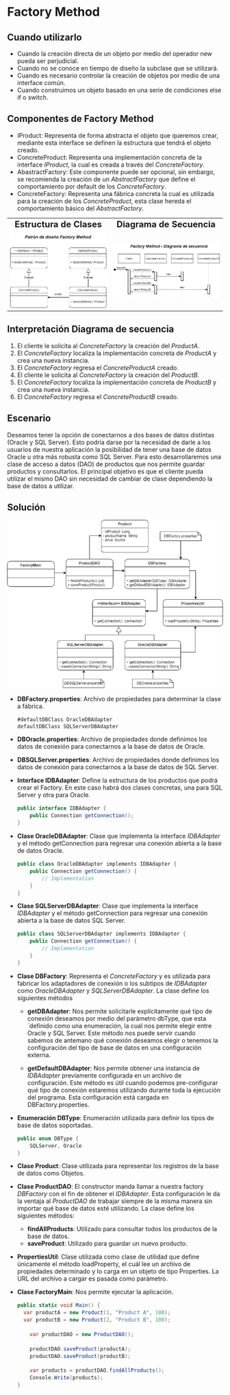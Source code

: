 # Factory Method

## Cuando utilizarlo

* Cuando la creación directa de un objeto por medio del operador new pueda ser perjudicial.
* Cuando no se conoce en tiempo de diseño la subclase que se utilizará.
* Cuando es necesario controlar la creación de objetos por medio de una interface común.
* Cuando construimos un objeto basado en una serie de condiciones else if o switch.

## Componentes de Factory Method

* IProduct: Representa de forma abstracta el objeto que queremos crear, mediante esta interface se definen la estructura que tendrá el objeto creado.
* ConcreteProduct: Representa una implementación concreta de la interface *IProduct*, la cual es creada a través del *ConcreteFactory*.
* AbastractFactory: Este componente puede ser opcional, sin embargo, se recomienda la creación de un *AbstractFactory* que define el comportamiento por default de los *ConcreteFactory*.
* ConcreteFactory: Representa una fábrica concreta la cual es utilizada para la creación de los *ConcreteProduct*, esta clase hereda el comportamiento básico del *AbstractFactory*.

<table>
  <tr>
    <td style="text-align:center; font-weight:bold; font-size:20px">Estructura de Clases</td>
     <td style="text-align:center; font-weight:bold; font-size:20px">Diagrama de Secuencia</td>
  </tr>
  <tr style="text-align:center;">
    <td><img src="Resources/FactoryMethodStructure.png"></td>
    <td><img src="Resources/FactoryMethodFlow.png"></td>
  </tr>
 </table>

## Interpretación Diagrama de secuencia

1. El cliente le solicita al *ConcreteFactory* la creación del *ProductA*.
2. El *ConcreteFactory* localiza la implementación concreta de *ProductA* y crea una nueva instancia.
3. El *ConcreteFactory* regresa el *ConcreteProductA* creado.
4. El cliente le solicita al *ConcreteFactory* la creación del *ProductB*.
5. El *ConcreteFactory* localiza la implementación concreta de *ProductB* y crea una nueva instancia.
6. El *ConcreteFactory* regresa el *ConcreteProductB* creado.

## Escenario

Deseamos tener la opción de conectarnos a dos bases de datos distintas (Oracle y SQL Server). Esto podría darse por la necesidad de darle a los usuarios de nuestra aplicación la posibilidad de tener una base de datos Oracle u otra más robusta como SQL Server. Para esto desarrollaremos una clase de acceso a datos (DAO) de productos que nos permite guardar productos y consultarlos. El principal objetivo es que el cliente pueda utilizar el mismo DAO sin necesidad de cambiar de clase dependiendo la base de datos a utilizar.

## Solución

<img src="Resources/ImplementationFactoryMethod.png">

* **DBFactory.properties**: Archivo de propiedades para determinar la clase a fábrica.

  ```properties
  #defaultDBClass OracleDBAdapter
  defaultDBClass SQLServerDBAdapter
  ```

* **DBOracle.properties**: Archivo de propiedades donde definimos los datos de conexión para conectarnos a la base de datos de Oracle.

* **DBSQLServer.properties**: Archivo de propiedades donde definimos los datos de conexión para conectarnos a la base de datos de SQL Server.

* **Interface IDBAdapter**: Define la estructura de los productos que podrá crear el Factory. En este caso habrá dos clases concretas, una para SQL Server y otra para Oracle.

  ```c#
  public interface IDBAdapter {
      public Connection getConnection();
  }
  ```

* **Clase OracleDBAdapter**: Clase que implementa la interface *IDBAdapter* y el método getConnection para regresar una conexión abierta a la base de datos Oracle.

	```c#
	public class OracleDBAdapter implements IDBAdapter {
    	public Connection getConnection() {
    		// Implementation
    	}
	}
	```

* **Clase SQLServerDBAdapter**: Clase que implementa la interface *IDBAdapter* y el método getConnection para regresar una conexión abierta a la base de datos SQL Server.

	```c#
	public class SQLServerDBAdapter implements IDBAdapter {
    	public Connection getConnection() {
    		// Implementation
    	}
	}
	```

* **Clase DBFactory**: Representa el *ConcreteFactory* y es utilizada para fabricar los adaptadores de conexión o los subtipos de *IDBAdapter* como *OracleDBAdapter* y *SQLServerDBAdapter*. La clase define los siguientes métodos

  * **getDBAdapter**: Nos permite solicitarle explícitamente qué tipo de conexión deseamos por medio del parámetro dbType, que esta´definido como una enumeración, la cual nos permite elegir entre Oracle y SQL Server. Este método nos puede servir cuando sabemos de antemano qué conexión deseamos elegir o tenemos la configuración del tipo de base de datos en una configuración externa.

  * **getDefaultDBAdapter**: Nos permite obtener una instancia de *IDBAdapter* previamente configurada en un archivo de configuración. Este método es útil cuando podemos pre-configurar qué tipo de conexión estaremos utilizando durante toda la ejecución del programa. Esta configuración está cargada en DBFactory.properties.

* **Enumeración DBType**: Enumeración utilizada para definir los tipos de base de datos soportadas.

  ```c#
  public enum DBType {
      SQLServer, Oracle
  }
  ```

* **Clase Product**: Clase utilizada para representar los registros de la base de datos como Objetos.

* **Clase ProductDAO**: El constructor manda llamar a nuestra factory *DBFactory* con el fin de obtener el *IDBAdapter*. Esta configuración le da la ventaja al *ProductDAO* de trabajar siempre de la misma manera sin importar qué base de datos esté utilizando. La clase define los siguientes métodos:

  * **findAllProducts**: Utilizado para consultar todos los productos de la base de datos.
  * **saveProduct**: Utilizado para guardar un nuevo producto.

* **PropertiesUtil**: Clase utilizada como clase de utilidad que define únicamente el método loadProperty, el cuál lee un archivo de propiedades determinado y lo carga en un objeto de tipo Properties. La URL del archivo a cargar es pasada como parámetro.

* **Clase FactoryMain**: Nos permite ejecutar la aplicación.

  ```c#
  public static void Main() {
  	var productA = new Product(1, "Product A", 100);
  	var productB = new Product(2, "Product B", 100);
      
      var productDAO = new ProductDAO();
      
      productDAO.saveProduct(productA);
      productDAO.saveProduct(productB);
      
      var products = productDAO.findAllProducts();
      Console.Write(products);
  }
  ```
